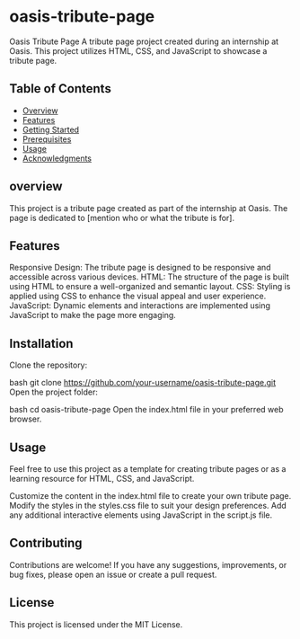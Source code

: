 # oasis-tribute-page
Oasis Tribute Page
A tribute page project created during an internship at Oasis. This project utilizes HTML, CSS, and JavaScript to showcase a tribute page.

## Table of Contents

- [Overview](#overview)
- [Features](#features)
- [Getting Started](#getting-started)
- [Prerequisites](#prerequisites)
- [Usage](#usage)
- [Acknowledgments](#acknowledgments)

## overview
This project is a tribute page created as part of the internship at Oasis. The page is dedicated to [mention who or what the tribute is for].

## Features
Responsive Design: The tribute page is designed to be responsive and accessible across various devices.
HTML: The structure of the page is built using HTML to ensure a well-organized and semantic layout.
CSS: Styling is applied using CSS to enhance the visual appeal and user experience.
JavaScript: Dynamic elements and interactions are implemented using JavaScript to make the page more engaging.

## Installation
Clone the repository:

bash
git clone https://github.com/your-username/oasis-tribute-page.git
Open the project folder:

bash
cd oasis-tribute-page
Open the index.html file in your preferred web browser.

## Usage
Feel free to use this project as a template for creating tribute pages or as a learning resource for HTML, CSS, and JavaScript.

Customize the content in the index.html file to create your own tribute page. Modify the styles in the styles.css file to suit your design preferences. Add any additional interactive elements using JavaScript in the script.js file.

## Contributing
Contributions are welcome! If you have any suggestions, improvements, or bug fixes, please open an issue or create a pull request.

## License
This project is licensed under the MIT License.
